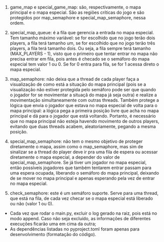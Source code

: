 1) game_map e special_game_map: são, respectivamente, o mapa principal e o mapa especial. São as regiões críticas do jogo e são protegidos por map_semaphore e special_map_semaphore, nessa ordem.

2) special_map_queue: é a fila que gerencia a entrada no mapa especial. Tem tamanho máximo variável: se for escolhido que no jogo terão dois players, a fila terá tamanho um, se for escolhido que no jogo terão três players, a fila terá tamanho dois. Ou seja, a fila sempre terá tamanho (MAX_PLAYERS - 1), visto que o primeiro que tentar entrar no mapa não precisa entrar em fila, pois antes é checado se o semáforo do mapa especial tem valor 1 ou 0. Se for 0 entra para fila, se for 1 acessa direto o mapa especial.

3) map_semaphore: não deixa que a thread de cada player faça a visualização de como está a situação do mapa principal (pois se a visualização não estiver protegida pelo semáforo pode ser que quando o jogador for se movimentar a situaçã do mapa já seja outra) e realize a movimentação simultaneamente com outras threads. Também protege a lógica que envia o jogador que estava no mapa especial de volta para o mapa principal: a lógica pega a primeira posição livre que acha no mapa principal e dá para o jogador que está voltando. Portanto, é necessário que no mapa principal não esteja havendo movimento de outros players, evitando que duas threads acabem, aleatoriamente, pegando a mesma posição.

4) special_map_semaphore: não tem o mesmo objetivo de proteger diretamente o mapa, assim como o map_semaphore, mas sim de sinalizar se a thread do player deve ir pra uma fila de espera ou acessar diretamente o mapa especial, a depender do valor de special_map_semaphore. Se já tiver um jogador no mapa especial, então possíveis jogadores que também tentarem entrar passam para uma espera ocupada, liberando o semáforo do mapa principal, deixando de se mover no mapa principal e apenas esperando pela vez de entrar no mapa especial.

5) check_semaphore: este é um semáforo suporte. Serve para uma thread, que está na fila, de cada vez checar se o mapa especial está liberado ou não (valor 1 ou 0). 


- Cada vez que rodar o main.py, excluir o log gerado na raiz, pois está no modo append. Caso não seja excluído, as informações de diferentes execuções ficarão uma em cima da outra;
- As dependências listadas no pyproject.toml foram apenas para desenvolvimento (formatação do código).